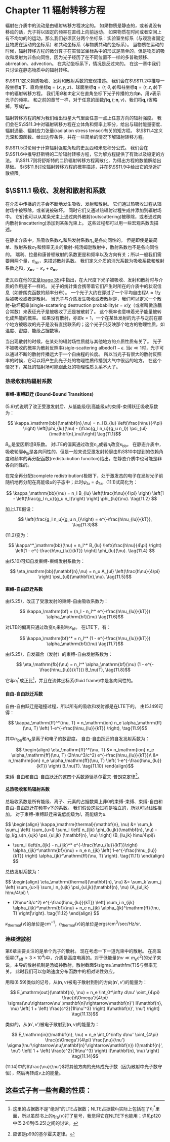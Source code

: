 # Chapter 11 辐射转移方程

辐射在介质中的流动是由辐射转移方程决定的。
如果物质是静态的，或者说没有移动的话，光子将以固定的频率在直线上向前运动。
如果物质在时间或者空间上有不均匀的的运动，那么我们必须区分两个坐标系：实验室坐标系（与观测者固定且物质在运动的坐标系）和共动坐标系（与物质共动的坐标系）。
当物质在运动的时候，辐射转移方程的微分算子在实验室坐标系中的形式是简单的，但是物质的吸收和发射为非各向同性，因为光子经历了在不同位置不一样的多普勒频移、abrreation、advection。
在共动坐标系下，情况是反过来的。
在这一章中我们只讨论在静态物质中的辐射转移。

$\S$11.1定义物质吸收、发射和散射系数的宏观描述。
我们会在$\S$11.2中推导一般坐标$\mathbf{q}$下、直角坐标$\mathbf{q}=(x,y,z)$、球面坐标$\mathbf{q}=(r, \theta, \phi)$和柱坐标$\mathbf{q}=(r,z,\phi)$下中的辐射转移方程。
我们用$\Theta$和$\Phi$定义在直角坐标下光子传播的方向$\mathbf{n}$，用$\nu$表示光子的频率。
和之前的章节一样，对于任意的函数$f(\mathbf{q}, t; \mathbf{n}, \nu)$，我们将$\mathbf{q}, t$省略掉，写成$f_{\mathbf{n}\nu}$.

辐射转移方程的解为我们给出恒星大气里面任意一点上任意方向的辐射强度。
我们会在$\S$11.3中对辐射转移方程在立体角和频率上积分，给出与辐射能量密度、辐射通量、辐射应力张量(radiation stress tensor)有关的矩方程。
$\S$11.4定义光深和源函数、给出边界条件，并在一些简单的情况下解辐射转移方程。

$\S$11.5讨论用于计算辐射强度角矩的史瓦西和米恩积分公式。
我们会在$\S$11.6中推导舒斯特的二阶辐射转移方程，它为解方程提供了有效以及稳定的方法。
$\S$11.7则将舒斯特的二阶辐射转移方程离散化，为得出方程的数值解给出基础。
$\S$11.8讨论辐射转移方程的概率描述，并在$\S$11.9中给出它的渐近扩散极限。

## $\S$11.1 吸收、发射和散射和系数

在介质中传播的光子会不断地发生吸收、发射和散射。
它们通过热吸收过程从辐射场中被移除，或者说被破坏。
同时它们又通过热辐射过程生成并添加到辐射场中。
它们也可以从某条光束上通过向外散射(outscattering)被移除，或者通过向内散射(inscattering)添加到某条光束上。
这些过程都可以用一些宏观系数去描述。

在静止介质中，热吸收系数$\kappa_\nu$和热发射系数$\eta_\nu$是各向同性的。
但是即使是最简单、散射系数$\sigma_\mathrm{T}$和频率无关的散射-纯汤姆逊散射中，散射系数也不是各向同性的。
瑞利、拉曼和康普顿散射的系数更是和频率以及方向有关；所以一般我们需要用两个量，$\sigma_{\mathbf{n}\nu}$，来描述散射系数。
我们定义介质的消光系数为吸收系数和散射系数之和，$\chi_{\mathbf{n}\nu} = \kappa_\nu + \sigma_{\mathbf{n}\nu}$.

史瓦西在他的[文章(page 35)](https://books.google.co.jp/books/about/Selected_Papers_on_the_Transfer_of_Radia.html?id=Ga88AAAAIAAJ&redir_esc=y)中指出，在大尺度下光子被吸收、发射和散射时与介质的作用是不一样的。
光子的统计集合携带着它们产生时所在的介质中的状况信息（如普朗克函数的频率分布）。
一个光子大约在穿过了一个平均自由程$\lambda \approx 1/\chi$后被吸收或者是散射。
当光子与介质发生吸收或者散射是，我们可以定义一个散射-破坏概率(single-scattering destruction probability)$\epsilon = \kappa / \chi$（或者叫做热耦合常数）来表征光子是被吸收了还是被散射了。
这个概率也意味着光子能量被转化成热能的概率。
如果没有散射，亦即$\epsilon = 1$，一个在某处发射的光子与之前在那个地方被吸收的光子是没有直接联系的；这个光子只反映那个地方的物理性质，如温度、密度、能级占据数等。

当出现散射的时候，在某处的辐射场性质就与其他地方的介质性质有关了。
光子不被吸收的概率为散射反照率(sigle-scattering albedo)$1 - \epsilon$.
当$\epsilon \ll 1$时，光子可以通过不断的散射传播远大于一个自由程的长度。
所以当光子有很大的散射反照率的时候，它可以将产生此光子处的物理性质传播到大气中很远的地方。
在这个情况下，某处的辐射场可能跟此处的物理性质关系不大了。

### 热吸收和热辐射系数

#### 束缚-束缚跃迁 (Bound-Bound Transitions)

$(5.9)$式说明了改正受激发射后、从低能级$l$到高能级$u$的束缚-束缚跃迁吸收系数为：

$$ \kappa_\mathrm{bb}(\mathbf{n},\nu) = n_l B_{lu} \left(\frac{h\nu}{4\pi} \right) \left[\phi_{lu}(\nu) - (\frac{g_l n_u}{g_u n_l}) \psi_{ul}(\mathbf{n},\nu)\right] \tag{11.1}$$

$B_{lu}$是爱因斯坦B系数。
对LTE的偏离通过改变$n_u$或者$n_l$改变$\kappa_\mathrm{bb}$。
在静态介质中，吸收轮廓$\phi_{lu}$是各向同性的，但是一般来说受激发射轮廓由$\S$10中提到的依赖角度和频率的再分配函数(redistuibution funciton)给出，在静态介质中也可能是非各向同性的。

在完全再分配(complete redistribution)极限下，处于激发态的电子在发射光子前随机地再分配在高能级$u$的子态中；此时$\psi_{lu}=\phi_{lu}$，$(11.1)$式简化为：

$$ \kappa_\mathrm{bb}(\nu) = n_l B_{lu} \left(\frac{h\nu}{4\pi} \right) \left[1 - \left(\frac{g_l n_u}{g_u n_l}\right) \right] \phi_{lu}(\nu). \tag{11.2} $$

加上LTE假设：

$$ \left(\frac{g_l n_u}{g_u n_l}\right) = e^{-\frac{h\nu_{lu}}{kT}}, \tag{11.3}$$

$(11.2)$变为：

$$ \kappa^*_\mathrm{bb}(\nu) = n_l^* B_{lu} \left(\frac{h\nu}{4\pi} \right) \left[1 - e^{-\frac{h\nu_{lu}}{kT}} \right] \phi_{lu}(\nu). \tag{11.4} $$ 

由$(5.10)$可知自发束缚-束缚发射系数为：

$$ \eta_\mathrm{bb}(\mathbf{n},\nu) = n_u A_{ul} \left(\frac{h\nu}{4\pi} \right) \psi_{ul}(\mathbf{n},\nu). \tag{11.5}$$

#### 束缚-自由跃迁系数

由$(5.25)$，改正了受激发射的束缚-自由吸收系数为：

$$ \kappa_\mathrm{bf} = (n_l - n_l^* e^{-\frac{h\nu_{lu}}{kT}}) \alpha_\mathrm{bf}(\nu) \tag{11.6}$$

对LTE的偏离只通过改变$n_l$来影响$\kappa_\mathrm{bf}$。
在LTE下，有：

$$ \kappa_\mathrm{bf}^* = n_l^* (1 - e^{-\frac{h\nu_{lu}}{kT}}) \alpha_\mathrm{bf}(\nu) \tag{11.7}$$

由$(5.25)$，自发辐合（发射）的束缚-自由发射系数为：

$$ \eta_\mathrm{fb}(\nu) = n_l^* \alpha_\mathrm{bf}(\nu) (1 - e^{-\frac{h\nu_{lu}}{kT}}) B_\nu(T), \tag{11.8}$$

它与$n_l^*$成正比[^lte_popu]，并且在流体坐标系(fluid frame)中是各向同性的。

[^lte_popu]: 这里的占据数不是“绝对”的LTE占据数；NLTE占据数$n_\mathrm{f}$实际上包括在了$n_l^*$里面，所以虽然书上的$\eta_\mathrm{fb}(\nu)$打了星号，我觉得它在NLTE下也能用；详见p120中$(5.24)$到$(5.25)$之间的讨论。

#### 自由-自由跃迁系数

自由-自由跃迁是碰撞过程，所以所有的吸收和发射都是在LTE下的。
由$(5.149)$可得：

$$ \kappa_\mathrm{ff}^*(\nu, T) = n_\mathrm{ion} n_e \alpha_\mathrm{ff}(\nu, T) \left( 1-e^{-\frac{h\nu_{lu}}{kT}} \right), \tag{11.9}$$

其中$n_\mathrm{ion}$和$n_e$是离子和电子的数密度。
自由-自由跃迁的自发发射系数为：

$$ \begin{align}
\eta_\mathrm{ff}^*(\nu, T) &= n_\mathrm{ion} n_e \alpha_\mathrm{ff}(\nu, T) (2h\nu^3/c^2) e^{-\frac{h\nu_{lu}}{kT}}\\
&= n_\mathrm{ion} n_e \alpha_\mathrm{ff}(\nu, T) \left( 1-e^{-\frac{h\nu_{lu}}{kT}} \right) B_\nu(T). \tag{11.10}
\end{align}$$

束缚-自由和自由-自由跃迁的这四个系数遵循基尔霍夫-普朗克定律[^ft2]。

[^ft2]: 应该是p99的基尔霍夫定律。

#### 总热吸收和热辐射系数

总吸收系数是所有能级、离子、元素的占据数乘上非0的束缚-束缚、束缚-自由和自由-自由跃迁在频率$\nu$下的系数。
我们假设这些过程是独立的，所以可以线性相加。
对于束缚-束缚跃迁来说低能级为$l$，高能级为$u$.

$$ \begin{align}
\kappa_\mathrm{thermal}(\mathbf{n}, \nu) &= \sum_k \sum_j \left\{ \sum_{u>l} \sum_l \left[ n_{ljk} \phi_{lu,jk}(\mathbf{n}, \nu) - (g_l/g_u)n_{ujk} \psi_{ul,jk} (\mathbf{n}, \nu) \right] (B_{lu,jk} h\nu/4\pi)\\ 
+ \sum_i \left(n_{ijk} - n_{ijk}^* e^{-\frac{h\nu_{lu}}{kT}}\right) \alpha_{ijk}^\mathrm{bf}(\nu) + n_e n_{jk} \left( 1-e^{-\frac{h\nu_{lu}}{kT}} \right) \alpha_{jk}^\mathrm{ff}(\nu, T) \right\}. \tag{11.11}
\end{align} $$

总热发射系数为：

$$ \begin{align}
\eta_\mathrm{thermal}(\mathbf{n}, \nu) &= \sum_k \sum_j \left\{ \sum_{u>l} \sum_l n_{ujk} \psi_{ul,jk}(\mathbf{n}, \nu) (A_{ul,jk} h\nu/4\pi) \\
+ (2h\nu^3/c^2) e^{-\frac{h\nu_{lu}}{kT}} \left[ \sum_i n_{ijk} \alpha_{ijk}^\mathrm{bf}(\nu) + n_e n_{jk} \alpha_{jk}^\mathrm{ff}(\nu, T) \right]\right\}. \tag{11.12}
\end{align} $$

$\kappa_\mathrm{thermal}(\nu)$的单位是$\mathrm{cm^{-1}}$，$\eta_\mathrm{thermal}(\nu)$的单位是$\mathrm{ergs/cm^{3}/sec/Hz/sr}$.

### 连续谱散射

第6章主要关注的是单个光子的散射。
现在考虑一下一道光束中的散射。
在高温恒星($T_\mathrm{eff} > 3 \times 10^4$)中，介质是高度电离的。对于低能量($h\nu \ll m_ec^2$)的光子来说，主导的散射机制是汤姆孙散射，散射截面$\sigma_\mathfm{T}$与频率无关。
此时我们可以忽略速度分布函数中的相对论性效应。

用和$(6.59)$类似的记号，从$(\mathbf{n}, \nu)$被电子散射到别的方向$(\mathbf{n}', \nu')$的能量为：

$$ E_\mathrm{out}(\mathbf{n}, \nu) = n_e \int_0^\infty d\nu' \oint_{4\pi} \frac{d\Omega'}{4\pi} \sigma(\nu\rightarrow\nu';\mathbf{n}\rightarrow\mathbf{n}') I(\mathbf{n}, \nu) \left[ 1 + \left( \frac{c^2}{1h\nu'^3} \right) I(\mathbf{n}', \nu') \right] \tag{11.13}$$

类似的，从$(\mathbf{n}', \nu')$被电子散射到$(\mathbf{n}, \nu)$的能量为：

$$ E_\mathrm{in}(\mathbf{n}, \nu) = n_e \int_0^\infty d\nu' \oint_{4\pi} \frac{d\Omega'}{4\pi} \frac{\nu}{\nu'} \sigma(\nu'\rightarrow\nu;\mathbf{n}'\rightarrow\mathbf{n}) I(\mathbf{n}', \nu') \left[ 1 + \left( \frac{c^2}{1h\nu'^3} \right) I(\mathbf{n}, \nu) \right] \tag{11.14}$$

$(11.14)$中的$\frac{\nu}{\nu'}$将其他方向的光转成光子数（因为散射中光子数守恒），然后再转成$\nu$上的能量。

这些式子有一些有趣的性质：
- 